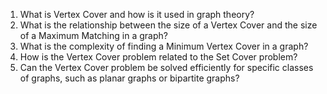

1. What is Vertex Cover and how is it used in graph theory? 
2. What is the relationship between the size of a Vertex Cover and the size of a Maximum Matching in a graph? 
3. What is the complexity of finding a Minimum Vertex Cover in a graph? 
4. How is the Vertex Cover problem related to the Set Cover problem?  
5. Can the Vertex Cover problem be solved efficiently for specific classes of graphs, such as planar graphs or bipartite graphs?